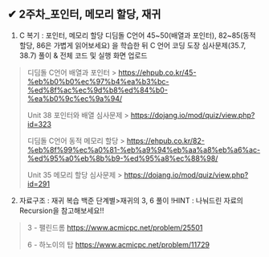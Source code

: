 ## ✔ 2주차_포인터, 메모리 할당, 재귀

1. C 복기 : 포인터, 메모리 할당
디딤돌 C언어 45~50(배열과 포인터), 82~85(동적 할당, 86은 가볍게 읽어보세요) 을 학습한 뒤 C 언어 코딩 도장 심사문제(35.7, 38.7) 풀이 & 전체 코드 및 실행 화면 업로드

> 디딤돌 C언어 배열과 포인터 > https://ehpub.co.kr/45-%eb%b0%b0%ec%97%b4%ea%b3%bc-%ed%8f%ac%ec%9d%b8%ed%84%b0-%ea%b0%9c%ec%9a%94/
>
> Unit 38 포인터와 배열 심사문제 > https://dojang.io/mod/quiz/view.php?id=323
>
> 디딤돌 C언어 동적 메모리 할당 > https://ehpub.co.kr/82-%eb%8f%99%ec%a0%81-%eb%a9%94%eb%aa%a8%eb%a6%ac-%ed%95%a0%eb%8b%b9-%ed%95%a8%ec%88%98/
>
> Unit 35 메모리 할당 심사문제 > https://dojang.io/mod/quiz/view.php?id=291


2. 자료구조 : 재귀 복습
백준 단계별>재귀의 3, 6 풀이
!HINT : 나눠드린 자료의 Recursion을 참고해보세요!!

> 3 - 팰린드롬 https://www.acmicpc.net/problem/25501
>
> 6 - 하노이의 탑 https://www.acmicpc.net/problem/11729

